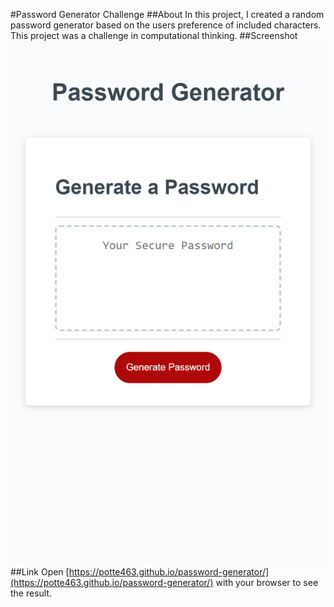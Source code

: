 #Password Generator Challenge
##About
In this project, I created a random password generator based on the users preference of included characters. This project was a challenge in computational thinking. 
##Screenshot
![Here is a screenshot of the result page.](./assets/images/passwordscreenshot.png)
##Link
Open [https://potte463.github.io/password-generator/](https://potte463.github.io/password-generator/) with your browser to see the result.